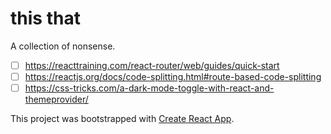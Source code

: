 # this that

A collection of nonsense.

- [ ] https://reacttraining.com/react-router/web/guides/quick-start
- [ ] https://reactjs.org/docs/code-splitting.html#route-based-code-splitting
- [ ] https://css-tricks.com/a-dark-mode-toggle-with-react-and-themeprovider/

This project was bootstrapped with [Create React App](https://github.com/facebook/create-react-app).
